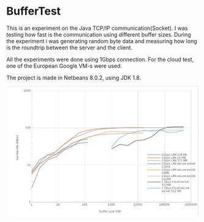 # BufferTest

This is an experiment on the Java TCP/IP communication(Socket). I was testing how fast is the communication using different buffer sizes.
During the experiment i was generating random byte data and measuring how long is the roundtrip between the server and the client.

All the experiments were done using 1Gbps connection. For the cloud test, one of the European Google VM-s were used.

The project is made in Netbeans 8.0.2, using JDK 1.8.

![alt text](https://github.com/Tobak11/BufferTest/blob/master/SocketTestFinal/bufferTestResult.jpg)
